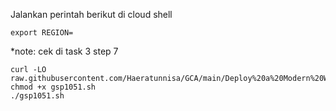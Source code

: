 Jalankan perintah berikut di cloud shell
```
export REGION=
```
*note: cek di task 3 step 7
```
curl -LO raw.githubusercontent.com/Haeratunnisa/GCA/main/Deploy%20a%20Modern%20Web%20App%20connected%20to%20a%20Cloud%20Spanner%20Instance/gsp1051.sh
chmod +x gsp1051.sh
./gsp1051.sh
